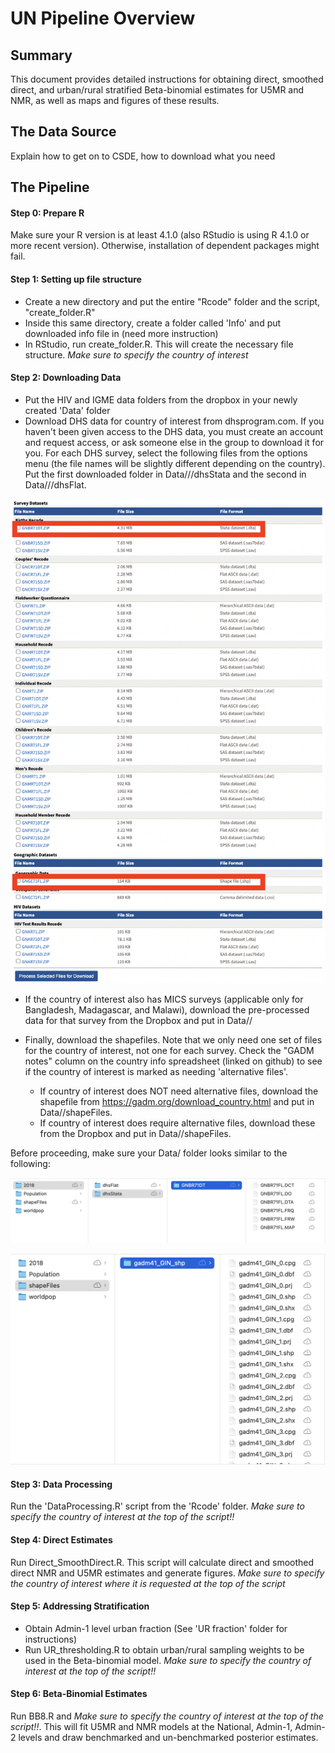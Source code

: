 # UN Pipeline Overview

## Summary

This document provides detailed instructions for obtaining direct, smoothed direct, and urban/rural stratified Beta-binomial estimates for U5MR and NMR, as well as maps and figures of these results.

## The Data Source

Explain how to get on to CSDE, how to download what you need

## The Pipeline

#### Step 0: Prepare R

Make sure your R version is at least 4.1.0 (also RStudio is using R 4.1.0 or more recent version). Otherwise, installation of dependent packages might fail.

#### Step 1: Setting up file structure

-   Create a new directory and put the entire "Rcode" folder and the script, "create_folder.R"
-   Inside this same directory, create a folder called 'Info' and put downloaded info file in (need more instruction)
-   In RStudio, run create_folder.R. This will create the necessary file structure. *Make sure to specify the country of interest*

#### Step 2: Downloading Data

-   Put the HIV and IGME data folders from the dropbox in your newly created 'Data' folder
-   Download DHS data for country of interest from dhsprogram.com. If you haven't been given access to the DHS data, you must create an account and request access, or ask someone else in the group to download it for you. For each DHS survey, select the following files from the options menu (the file names will be slightly different depending on the country). Put the first downloaded folder in Data/<country of interest>/<survey year>/dhsStata and the second in Data/<country of interest>/<survey year>/dhsFlat.

![](Ref_figs/DHS_download.png)

-   If the country of interest also has MICS surveys (applicable only for Bangladesh, Madagascar, and Malawi), download the pre-processed data for that survey from the Dropbox and put in Data/<country of interest>/<survey year>

-   Finally, download the shapefiles. Note that we only need one set of files for the country of interest, not one for each survey. Check the "GADM notes" column on the country info spreadsheet (linked on github) to see if the country of interest is marked as needing 'alternative files'.

    -   If country of interest does NOT need alternative files, download the shapefile from <https://gadm.org/download_country.html> and put in Data/<country of interest>/shapeFiles.
    -   If country of interest does require alternative files, download these from the Dropbox and put in Data/<country of interest>/shapeFiles.

Before proceeding, make sure your Data/<country> folder looks similar to the following:

![](Ref_figs/Data_Structure2.png)

![](Ref_figs/Data_Structure3.png)

#### Step 3: Data Processing

Run the 'DataProcessing.R' script from the 'Rcode' folder. *Make sure to specify the country of interest at the top of the script!!*

#### Step 4: Direct Estimates

Run Direct_SmoothDirect.R. This script will calculate direct and smoothed direct NMR and U5MR estimates and generate figures. *Make sure to specify the country of interest where it is requested at the top of the script*

#### Step 5: Addressing Stratification

-   Obtain Admin-1 level urban fraction (See 'UR fraction' folder for instructions)
-   Run UR_thresholding.R to obtain urban/rural sampling weights to be used in the Beta-binomial model. *Make sure to specify the country of interest at the top of the script!!*

#### Step 6: Beta-Binomial Estimates

Run BB8.R and *Make sure to specify the country of interest at the top of the script!!*. This will fit U5MR and NMR models at the National, Admin-1, Admin-2 levels and draw benchmarked and un-benchmarked posterior estimates.
